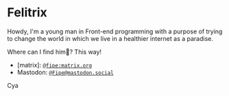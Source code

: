 # Felitrix

Howdy, I'm a young man in Front-end programming with a purpose of trying to change the world in which we live in a healthier internet as a paradise.

Where can I find him🤔? This way!
- \[matrix\]: [`@fipe:matrix.org`](https://matrix.to/#/@fipe:matrix.org)
-  Mastodon: [`@Fipe@mastodon.social`](https://mastodon.social/@Fipe)

Cya
